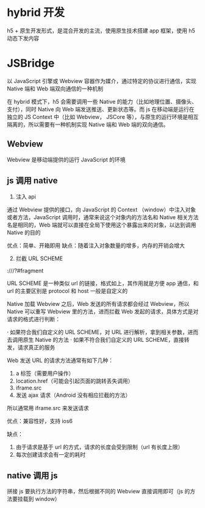 # hybrid 开发

h5 + 原生开发形式，是混合开发的主流，使用原生技术搭建 app 框架，使用 h5 动态下发内容

# JSBridge

以 JavaScript 引擎或 Webview 容器作为媒介，通过特定的协议进行通信，实现 Native 端和 Web 端双向通信的一种机制

在 hybrid 模式下，h5 会需要调用一些 Native 的能力（比如地理位置、摄像头、支付），同时 Native 向 Web 端发送推送、更新状态等。而 js 在移动端是运行在独立的 JS Context 中（比如 Webview， JSCore 等），与原生的运行环境是相互隔离的，所以需要有一种机制实现 Native 端和 Web 端的双向通信。

## Webview

Webview 是移动端提供的运行 JavaScript 的环境

## js 调用 native

1. 注入 api

通过 Webview 提供的接口，向 JavaScript 的 Context （window）中注入对象或者方法，JavaScript 调用时，通常来说这个对象内的方法名和 Native 相关方法名是相同的，Web 端就可以直接在全局下使用这个暴露出来的对象，以达到调用 Native 的目的

优点：简单、开箱即用
缺点：随着注入对象数量的增多，内存的开销会增大

2. 拦截 URL SCHEME

<protocol>://<host>/<path>?<query>#fragment

URL SCHEME 是一种类似 url 的链接，格式如上，其作用就是方便 app 通信，和 url 的主要区别是 protocol 和 host 一般是自定义的

Native 加载 Webview 之后，Web 发送的所有请求都会经过 Webview，所以 Native 可以重写 Webview 里的方法，进而拦截 Web 发起的请求，具体方式是对请求的格式进行判断：

· 如果符合我们自定义的 URL SCHEME，对 URL 进行解析，拿到相关参数，进而去调用原生 Native 的方法
· 如果不符合我们自定义的 URL SCHEME，直接转发，请求真正的服务

Web 发送 URL 的请求方法通常有如下几种：

1. a 标签（需要用户操作）
2. location.href（可能会引起页面的跳转丢失调用）
3. iframe.src
4. 发送 ajax 请求（Android 没有相应拦截的方法）

所以通常用 iframe.src 来发送请求

优点：兼容性好，支持 ios6

缺点：

1. 由于请求是基于 url 的方式，请求的长度会受到限制（url 有长度上限）
2. 每次创建请求会有一定的耗时

## native 调用 js

拼接 js 要执行方法的字符串，然后根据不同的 Webview 直接调用即可（js 的方法要挂载到 window）
